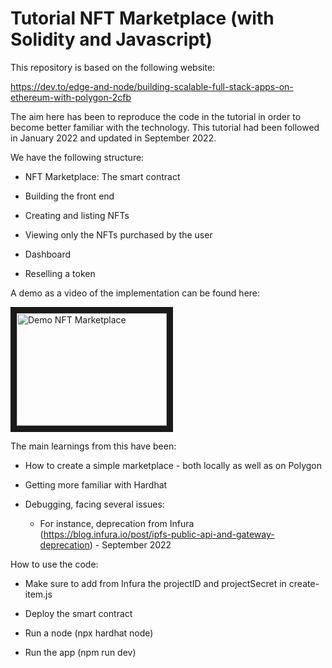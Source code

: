 # Tutorial NFT Marketplace (with Solidity and Javascript)

This repository is based on the following website:

https://dev.to/edge-and-node/building-scalable-full-stack-apps-on-ethereum-with-polygon-2cfb

The aim here has been to reproduce the code in the tutorial in order to become better familiar with the technology. This tutorial had been followed in January 2022 and updated in September 2022.

We have the following structure:

 * NFT Marketplace: The smart contract 

 * Building the front end

 * Creating and listing NFTs

 * Viewing only the NFTs purchased by the user

 * Dashboard

 * Reselling a token

A demo as a video of the implementation can be found here:

<a href="http://www.youtube.com/watch?feature=player_embedded&v=SC3ne4v0GD4
" target="_blank"><img src="http://img.youtube.com/vi/SC3ne4v0GD4 /0.jpg" 
alt="Demo NFT Marketplace" width="240" height="180" border="10" /></a>

The main learnings from this have been:

 * How to create a simple marketplace - both locally as well as on Polygon

 * Getting more familiar with Hardhat

 * Debugging, facing several issues:

   *  For instance, deprecation from Infura (https://blog.infura.io/post/ipfs-public-api-and-gateway-deprecation) - September 2022

How to use the code:

  * Make sure to add from Infura the projectID and projectSecret in create-item.js

  * Deploy the smart contract

  * Run a node (npx hardhat node)

  * Run the app (npm run dev)

